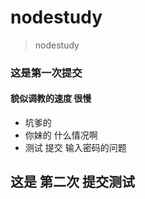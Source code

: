 # nodestudy
> nodestudy 

### 这是第一次提交

#### 貌似调教的速度 很慢

- 坑爹的
- 你妹的 什么情况啊
- 测试 提交 输入密码的问题

## 这是 第二次 提交测试